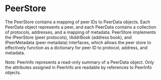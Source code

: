 # PeerStore

The PeerStore contains a mapping of peer IDs to PeerData objects. Each PeerData object represents a peer, and each PeerData contains a collection of protocols, addresses, and a mapping of metadata. PeerStore implements the IPeerStore (peer protocols), IAddrBook (address book), and IPeerMetadata (peer metadata) interfaces, which allows the peer store to effectively function as a dictionary for peer ID to protocol, address, and metadata.

Note: PeerInfo represents a read-only summary of a PeerData object. Only the attributes assigned in PeerInfo are readable by references to PeerInfo objects.
